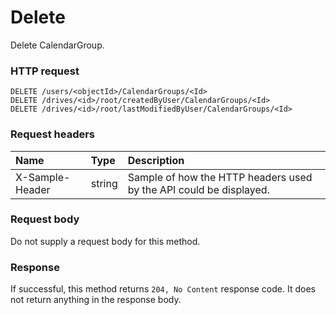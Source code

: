 # Delete

Delete CalendarGroup.
### HTTP request
```http
DELETE /users/<objectId>/CalendarGroups/<Id>
DELETE /drives/<id>/root/createdByUser/CalendarGroups/<Id>
DELETE /drives/<id>/root/lastModifiedByUser/CalendarGroups/<Id>

```
### Request headers
| Name       | Type | Description|
|:---------------|:--------|:----------|
| X-Sample-Header  | string  | Sample of how the HTTP headers used by the API could be displayed.|

### Request body
Do not supply a request body for this method.


### Response
If successful, this method returns `204, No Content` response code. It does not return anything in the response body.


